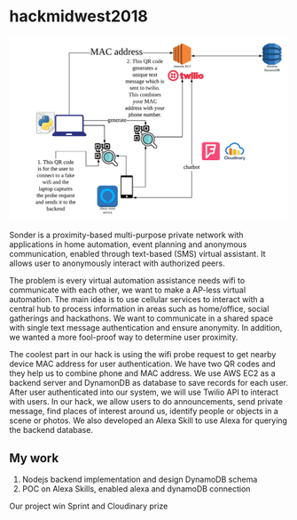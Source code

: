 # hackmidwest2018


![](hackathon.png)

Sonder is a proximity-based multi-purpose private network with applications in home automation,  event planning and anonymous communication, enabled through text-based (SMS) virtual assistant.  It allows user to anonymously interact with authorized peers. 

The problem is every virtual automation assistance needs wifi to communicate with each other, we want to make a AP-less virtual automation. The main idea is to use cellular services to interact with a central hub to process information in areas such as home/office, social gatherings and hackathons. We want to communicate in a shared space with single text message authentication and ensure anonymity. In addition, we wanted a more fool-proof way to determine user proximity.

The coolest part in our hack is using the wifi probe request to get nearby device MAC address for user authentication. We have two QR codes and they help us to combine phone and MAC address. We use AWS EC2 as a backend server and DynamonDB as database to save records for each user. After user authenticated into our system, we will use Twilio API to interact with users. In our hack, we allow users to do announcements, send private message, find places of interest around us, identify people or objects in a scene or photos. We also developed an Alexa Skill to use Alexa for querying the backend database.


## My work

1. Nodejs backend implementation and design DynamoDB schema
2. POC on Alexa Skills, enabled alexa and dynamoDB connection

Our project win Sprint and Cloudinary prize
